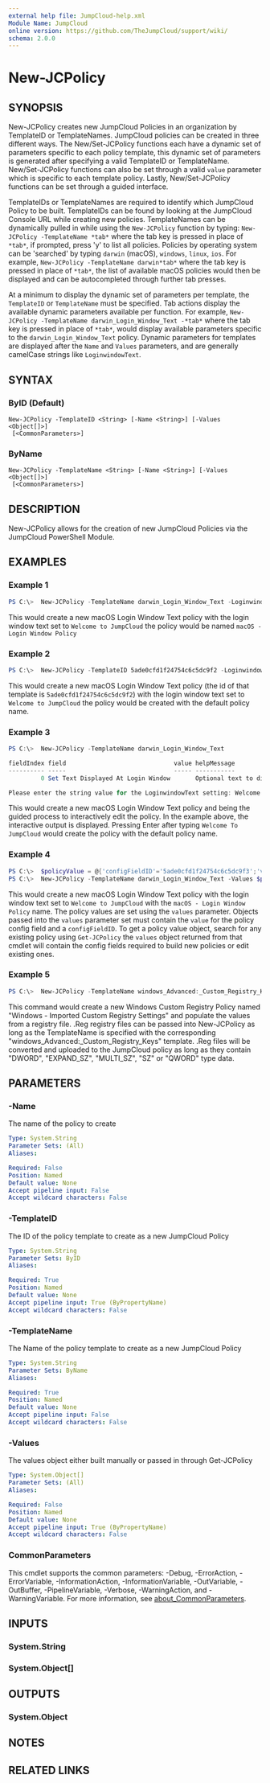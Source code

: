 ```yaml
---
external help file: JumpCloud-help.xml
Module Name: JumpCloud
online version: https://github.com/TheJumpCloud/support/wiki/
schema: 2.0.0
---
```


# New-JCPolicy

## SYNOPSIS

New-JCPolicy creates new JumpCloud Policies in an organization by TemplateID or TemplateNames. JumpCloud policies can be created in three different ways. The New/Set-JCPolicy functions each have a dynamic set of parameters specific to each policy template, this dynamic set of parameters is generated after specifying a valid TemplateID or TemplateName. New/Set-JCPolicy functions can also be set through a valid `value` parameter which is specific to each template policy. Lastly, New/Set-JCPolicy functions can be set through a guided interface.

TemplateIDs or TemplateNames are required to identify which JumpCloud Policy to be built. TemplateIDs can be found by looking at the JumpCloud Console URL while creating new policies. TemplateNames can be dynamically pulled in while using the `New-JCPolicy` function by typing: `New-JCPolicy -TemplateName *tab*` where the tab key is pressed in place of `*tab*`, if prompted, press 'y' to list all policies. Policies by operating system can be 'searched' by typing `darwin` (macOS), `windows`, `linux`, `ios`. For example, `New-JCPolicy -TemplateName darwin*tab*` where the tab key is pressed in place of `*tab*`, the list of available macOS policies would then be displayed and can be autocompleted through further tab presses.

At a minimum to display the dynamic set of parameters per template, the `TemplateID` or `TemplateName` must be specified. Tab actions display the available dynamic parameters available per function. For example, `New-JCPolicy -TemplateName darwin_Login_Window_Text -*tab*` where the tab key is pressed in place of `*tab*`, would display available parameters specific to the `darwin_Login_Window_Text` policy. Dynamic parameters for templates are displayed after the `Name` and `Values` parameters, and are generally camelCase strings like `LoginwindowText`.

## SYNTAX

### ByID (Default)
```
New-JCPolicy -TemplateID <String> [-Name <String>] [-Values <Object[]>]
 [<CommonParameters>]
```

### ByName
```
New-JCPolicy -TemplateName <String> [-Name <String>] [-Values <Object[]>]
 [<CommonParameters>]
```

## DESCRIPTION

New-JCPolicy allows for the creation of new JumpCloud Policies via the JumpCloud PowerShell Module.

## EXAMPLES

### Example 1

```powershell
PS C:\>  New-JCPolicy -TemplateName darwin_Login_Window_Text -LoginwindowText "Welcome to JumpCloud" -Name "macOS - Login Window Policy"
```

This would create a new macOS Login Window Text policy with the login window text set to `Welcome to JumpCloud` the policy would be named `macOS - Login Window Policy`

### Example 2

```powershell
PS C:\>  New-JCPolicy -TemplateID 5ade0cfd1f24754c6c5dc9f2 -LoginwindowText "Welcome to JumpCloud"
```

This would create a new macOS Login Window Text policy (the id of that template is `5ade0cfd1f24754c6c5dc9f2`) with the login window text set to `Welcome to JumpCloud` the policy would be created with the default policy name.

### Example 3

```powershell
PS C:\>  New-JCPolicy -TemplateName darwin_Login_Window_Text

fieldIndex field                              value helpMessage
---------- -----                              ----- -----------
         0 Set Text Displayed At Login Window       Optional text to display on the login window.

Please enter the string value for the LoginwindowText setting: Welcome To JumpCloud
```

This would create a new macOS Login Window Text policy and being the guided process to interactively edit the policy. In the example above, the interactive output is displayed. Pressing Enter after typing `Welcome To JumpCloud` would create the policy with the default policy name.

### Example 4

```powershell
PS C:\>  $policyValue = @{'configFieldID'='5ade0cfd1f24754c6c5dc9f3';'value'='Welcome To JumpCloud'}
PS C:\>  New-JCPolicy -TemplateName darwin_Login_Window_Text -Values $policyValue -Name "macOS - Login Window Policy"
```

This would create a new macOS Login Window Text policy with the login window text set to `Welcome to JumpCloud` with the `macOS - Login Window Policy` name. The policy values are set using the `values` parameter. Objects passed into the `values` parameter set must contain the `value` for the policy config field and a `configFieldID`. To get a policy value object, search for any existing policy using `Get-JCPolicy` the `values` object returned from that cmdlet will contain the config fields required to build new policies or edit existing ones.

### Example 5

```PowerShell
PS C:\>  New-JCPolicy -TemplateName windows_Advanced:_Custom_Registry_Keys -Name "Windows - Imported Custom Registry Settings" -RegistryFile "/path/to/registryFile.reg"
```

This command would create a new Windows Custom Registry Policy named "Windows - Imported Custom Registry Settings" and populate the values from a registry file. .Reg registry files can be passed into New-JCPolicy as long as the TemplateName is specified with the corresponding "windows_Advanced:\_Custom_Registry_Keys" template. .Reg files will be converted and uploaded to the JumpCloud policy as long as they contain "DWORD", "EXPAND_SZ", "MULTI_SZ", "SZ" or "QWORD" type data.

## PARAMETERS

### -Name

The name of the policy to create

```yaml
Type: System.String
Parameter Sets: (All)
Aliases:

Required: False
Position: Named
Default value: None
Accept pipeline input: False
Accept wildcard characters: False
```

### -TemplateID

The ID of the policy template to create as a new JumpCloud Policy

```yaml
Type: System.String
Parameter Sets: ByID
Aliases:

Required: True
Position: Named
Default value: None
Accept pipeline input: True (ByPropertyName)
Accept wildcard characters: False
```

### -TemplateName

The Name of the policy template to create as a new JumpCloud Policy

```yaml
Type: System.String
Parameter Sets: ByName
Aliases:

Required: True
Position: Named
Default value: None
Accept pipeline input: False
Accept wildcard characters: False
```

### -Values

The values object either built manually or passed in through Get-JCPolicy

```yaml
Type: System.Object[]
Parameter Sets: (All)
Aliases:

Required: False
Position: Named
Default value: None
Accept pipeline input: True (ByPropertyName)
Accept wildcard characters: False
```

### CommonParameters
This cmdlet supports the common parameters: -Debug, -ErrorAction, -ErrorVariable, -InformationAction, -InformationVariable, -OutVariable, -OutBuffer, -PipelineVariable, -Verbose, -WarningAction, and -WarningVariable. For more information, see [about_CommonParameters](http://go.microsoft.com/fwlink/?LinkID=113216).

## INPUTS

### System.String
### System.Object[]
## OUTPUTS

### System.Object
## NOTES

## RELATED LINKS
